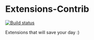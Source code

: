 # Extensions-Contrib

[![Build status](https://ci.appveyor.com/api/projects/status/41x3d7fom1h551bo?svg=true)](https://ci.appveyor.com/project/Britz/extensions-contrib)

Extensions that will save your day :)
